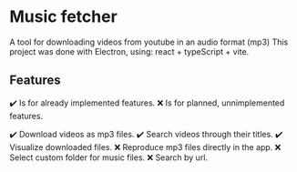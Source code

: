 # Music fetcher

A tool for downloading videos from youtube in an audio format (mp3)
This project was done with Electron, using: react + typeScript + vite.

## Features
✔️ Is for already implemented features.
❌ Is for planned, unnimplemented features.

✔️ Download videos as mp3 files.
✔️ Search videos through their titles.
✔️ Visualize downloaded files.
❌ Reproduce mp3 files directly in the app.
❌ Select custom folder for music files.
❌ Search by url.
